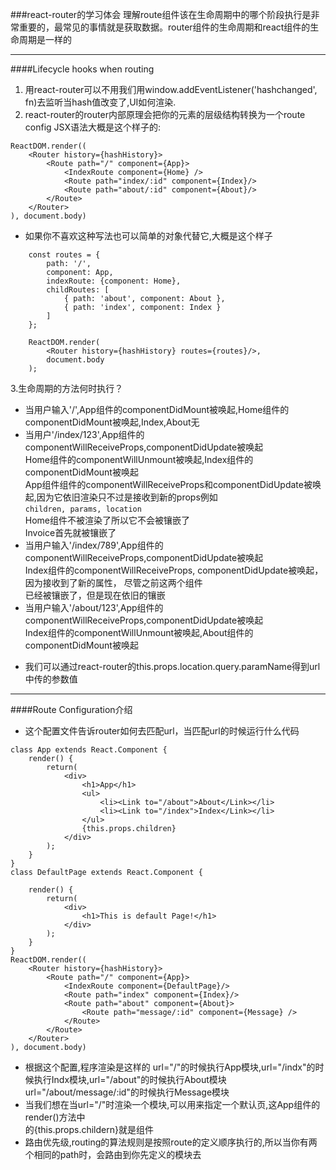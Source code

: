 ###react-router的学习体会
理解route组件该在生命周期中的哪个阶段执行是非常重要的，最常见的事情就是获取数据。router组件的生命周期和react组件的生命周期是一样的
* * *
####Lifecycle hooks when routing
1.	用react-router可以不用我们用window.addEventListener('hashchanged', fn)去监听当hash值改变了,UI如何渲染.  
2.	react-router的router内部原理会把你的<Route>元素的层级结构转换为一个route config JSX语法大概是这个样子的:  
```
ReactDOM.render((
	<Router history={hashHistory}>
		<Route path="/" component={App}>
			<IndexRoute component={Home} />
			<Route path="index/:id" component={Index}/>
			<Route path="about/:id" component={About}/>
		</Route>	
	</Router>
), document.body)
```
-	如果你不喜欢这种写法也可以简单的对象代替它,大概是这个样子  
```
	const routes = {
		path: '/',
		component: App,
		indexRoute: {component: Home},
		childRoutes: [
			{ path: 'about', component: About },
			{ path: 'index', component: Index }
		]
	};
	
	ReactDOM.render(
		<Router history={hashHistory} routes={routes}/>,
		document.body
	);
```
3.生命周期的方法何时执行？   
+	当用户输入'/',App组件的componentDidMount被唤起,Home组件的componentDidMount被唤起,Index,About无  
+	当用户'/index/123',App组件的componentWillReceiveProps,componentDidUpdate被唤起    
Home组件的componentWillUnmount被唤起,Index组件的componentDidMount被唤起  
App组件组件的componentWillReceiveProps和componentDidUpdate被唤起,因为它依旧渲染只不过是接收到新的props例如  
`children, params, location`  
Home组件不被渲染了所以它不会被镶嵌了  
Invoice首先就被镶嵌了  
+	当用户输入'/index/789',App组件的componentWillReceiveProps,componentDidUpdate被唤起    
Index组件的componentWillReceiveProps, componentDidUpdate被唤起，因为接收到了新的属性，  尽管之前这两个组件  
已经被镶嵌了，但是现在依旧的镶嵌 
+	当用户输入'/about/123',App组件的componentWillReceiveProps,componentDidUpdate被唤起    
Index组件的componentWillUnmount被唤起,About组件的componentDidMount被唤起


-	我们可以通过react-router的this.props.location.query.paramName得到url中传的参数值
* * *
####Route Configuration介绍
-	这个配置文件告诉router如何去匹配url，当匹配url的时候运行什么代码  
```
class App extends React.Component {
	render() {
		return(
			<div>
				<h1>App</h1>
				<ul>
					<li><Link to="/about">About</Link></li>
					<li><Link to="/index">Index</Link></li>
				</ul>
				{this.props.children}
			</div>
		);
	}
}
class DefaultPage extends React.Component {
	
	render() {
		return(
			<div>
				<h1>This is default Page!</h1>
			</div>
		);
	}
}
ReactDOM.render((
	<Router history={hashHistory}>
		<Route path="/" component={App}>
			<IndexRoute component={DefaultPage}/>
			<Route path="index" component={Index}/>
			<Route path="about" component={About}>
				<Route path="message/:id" component={Message} />
			</Route>
		</Route>	
	</Router>
), document.body)
```
-	根据这个配置,程序渲染是这样的 url="/"的时候执行App模块,url="/indx"的时候执行Indx模块,url="/about"的时候执行About模块  
url="/about/message/:id"的时候执行Message模块  
-	当我们想在当url="/"时渲染一个模块,可以用<IndexRoute component={xxx} />来指定一个默认页,这App组件的render()方法中  
的{this.props.childern}就是<DefaultPage>组件
-	路由优先级,routing的算法规则是按照route的定义顺序执行的,所以当你有两个相同的path时，会路由到你先定义的模块去
